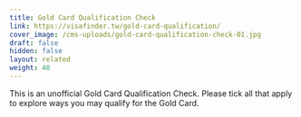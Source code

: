 ```yaml
---
title: Gold Card Qualification Check
link: https://visafinder.tw/gold-card-qualification/
cover_image: /cms-uploads/gold-card-qualification-check-01.jpg
draft: false
hidden: false
layout: related
weight: 40
---
```

This is an unofficial Gold Card Qualification Check. Please tick all that apply to explore ways you may qualify for the Gold Card.
